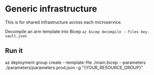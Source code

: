 # Generic infrastructure
This is for shared infrastructure across each microservice.

Decompile an arm template into Bicep
`az bicep decompile --files key-vault.json`

## Run it
az deployment group create --template-file ./main.bicep  --parameters ./parameters/parameters.prod.json -g "{YOUR_RESOURCE_GROUP}"
